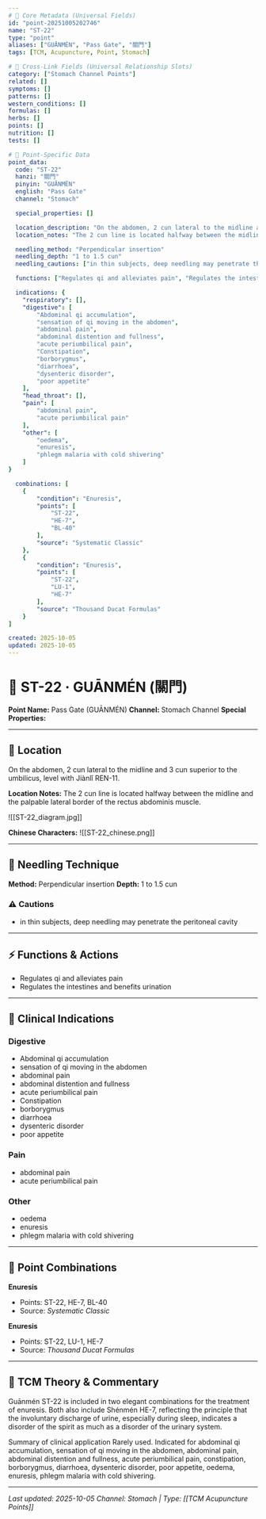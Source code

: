 ```yaml
---
# 🔹 Core Metadata (Universal Fields)
id: "point-20251005202746"
name: "ST-22"
type: "point"
aliases: ["GUĀNMÉN", "Pass Gate", "關門"]
tags: [TCM, Acupuncture, Point, Stomach]

# 🔹 Cross-Link Fields (Universal Relationship Slots)
category: ["Stomach Channel Points"]
related: []
symptoms: []
patterns: []
western_conditions: []
formulas: []
herbs: []
points: []
nutrition: []
tests: []

# 🔹 Point-Specific Data
point_data:
  code: "ST-22"
  hanzi: "關門"
  pinyin: "GUĀNMÉN"
  english: "Pass Gate"
  channel: "Stomach"

  special_properties: []

  location_description: "On the abdomen, 2 cun lateral to the midline and 3 cun superior to the umbilicus, level with Jiànlǐ REN-11."
  location_notes: "The 2 cun line is located halfway between the midline and the palpable lateral border of the rectus abdominis muscle."

  needling_method: "Perpendicular insertion"
  needling_depth: "1 to 1.5 cun"
  needling_cautions: ["in thin subjects, deep needling may penetrate the peritoneal cavity"]

  functions: ["Regulates qi and alleviates pain", "Regulates the intestines and benefits urination"]

  indications: {
    "respiratory": [],
    "digestive": [
        "Abdominal qi accumulation",
        "sensation of qi moving in the abdomen",
        "abdominal pain",
        "abdominal distention and fullness",
        "acute periumbilical pain",
        "Constipation",
        "borborygmus",
        "diarrhoea",
        "dysenteric disorder",
        "poor appetite"
    ],
    "head_throat": [],
    "pain": [
        "abdominal pain",
        "acute periumbilical pain"
    ],
    "other": [
        "oedema",
        "enuresis",
        "phlegm malaria with cold shivering"
    ]
}

  combinations: [
    {
        "condition": "Enuresis",
        "points": [
            "ST-22",
            "HE-7",
            "BL-40"
        ],
        "source": "Systematic Classic"
    },
    {
        "condition": "Enuresis",
        "points": [
            "ST-22",
            "LU-1",
            "HE-7"
        ],
        "source": "Thousand Ducat Formulas"
    }
]

created: 2025-10-05
updated: 2025-10-05
---
```


# 📍 ST-22 · GUĀNMÉN (關門)

**Point Name:** Pass Gate (GUĀNMÉN)
**Channel:** Stomach Channel
**Special Properties:** 

---

## 📍 Location

On the abdomen, 2 cun lateral to the midline and 3 cun superior to the umbilicus, level with Jiànlǐ REN-11.

**Location Notes:**
The 2 cun line is located halfway between the midline and the palpable lateral border of the rectus abdominis muscle.

![[ST-22_diagram.jpg]]

**Chinese Characters:** ![[ST-22_chinese.png]]

---

## 🔧 Needling Technique

**Method:** Perpendicular insertion
**Depth:** 1 to 1.5 cun

### ⚠️ Cautions
- in thin subjects, deep needling may penetrate the peritoneal cavity

---

## ⚡ Functions & Actions
- Regulates qi and alleviates pain
- Regulates the intestines and benefits urination

---

## 🎯 Clinical Indications

### Digestive
- Abdominal qi accumulation
- sensation of qi moving in the abdomen
- abdominal pain
- abdominal distention and fullness
- acute periumbilical pain
- Constipation
- borborygmus
- diarrhoea
- dysenteric disorder
- poor appetite

### Pain
- abdominal pain
- acute periumbilical pain

### Other
- oedema
- enuresis
- phlegm malaria with cold shivering

---

## 🔗 Point Combinations

**Enuresis**
- Points: ST-22, HE-7, BL-40
- Source: *Systematic Classic*

**Enuresis**
- Points: ST-22, LU-1, HE-7
- Source: *Thousand Ducat Formulas*

---

## 🧬 TCM Theory & Commentary

Guānmén ST-22 is included in two elegant combinations for the treatment of enuresis. Both also include Shénmén HE-7, reflecting the principle that the involuntary discharge of urine, especially during sleep, indicates a disorder of the spirit as much as a disorder of the urinary system.

Summary of clinical application
Rarely used.
Indicated for abdominal qi accumulation, sensation of qi moving in the abdomen, abdominal pain, abdominal distention and fullness, acute periumbilical pain, constipation, borborygmus, diarrhoea, dysenteric disorder, poor appetite, oedema, enuresis, phlegm malaria with cold shivering.

---

*Last updated: 2025-10-05*
*Channel: Stomach | Type: [[TCM Acupuncture Points]]*
